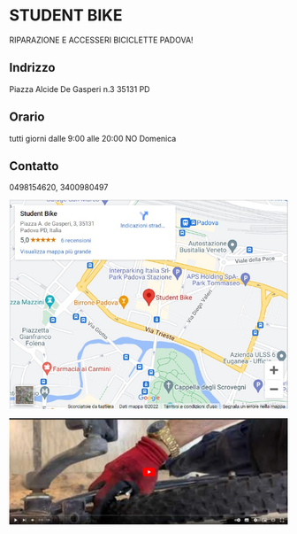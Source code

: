 # STUDENT BIKE 


RIPARAZIONE E ACCESSERI BICICLETTE PADOVA!


## Indrizzo
Piazza Alcide De Gasperi n.3 35131 PD


## Orario
tutti giorni dalle 9:00 alle 20:00 NO Domenica


## Contatto
0498154620, 3400980497


![address](map.jpg)


[![come si cambia camera d'area](pic2.jpeg)](https://www.youtube.com/watch?v=RwD9H7xPb9c) 


